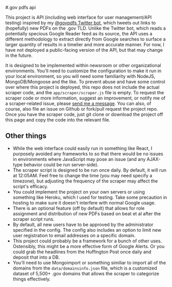 #.gov pdfs api

This project is API (including web interface for user management/API testing) inspired by my [@govpdfs Twitter bot](https://github.com/alexlitel/dotgovpdfs), which tweets out links to (hopefully) new PDFs on the .gov TLD. Unlike the Twitter bot, which reads a potentially specious Google Reader feed as its source, the API uses a different methodology to extract directly from Google searches to surface a larger quantity of results in a timelier and more accurate manner. For now, I have not deployed a public-facing version of the API, but that may change in the future.

It is designed to be implemented within newsroom or other organizational environments. You'll need to customize the configuration to make it run in your local environment, so you will need some familiarity with NodeJS, MongoDB/Mongoose and the like. To prevent abuse and have some control over where this project is deployed, this repo does not include the actual scraper code, and the `app/scraper/scraper.js` file is empty. To request the scraper code or more information, suggest an improvement, or notify me of a scraper-related issue, please [send me a message](mailto://alexlitelATgmailDOTcom). You can also, of course, also file an issue on Github or fork/pull request the project repo. Once you have the scraper code, just git clone or download the project off this page and copy the code into the relevant file.

## Other things

* While the web interface could easily run in something like React, I purposely avoided any frameworks to so that there would be no issues in environments where JavaScript may pose an issue (and any AJAX-type behavior could be run server-side).
* The scraper script is designed to be run once daily. By default, it will run at 12:05AM. Feel free to change the time (you may need specify a timezone), but adjusting the frequency of the scraper may affect the script's efficacy.
* You could implement the project on your own servers or using something like Heroku, which I used for testing. Take some precaution in hosting to make sure it doesn't interfere with normal Google usage.
* There is an optional feature (off by default) that allows for role assignment and distribution of new PDFs based on beat et al after the scraper script runs.
* By default, all new users have to be approved by the administrator specified in the config. The config also includes an option to limit new user registration to email addresses on a specific domain.
* This project could probably be a framework for a bunch of other uses. Ostensibly, this might be a more effective form of Google Alerts. Or you could grab the headlines from the Huffington Post once daily and deposit that into a DB.
* You'll need to use Mongoimport or something similiar to import all of the domains from the `data/domainsinfo.json` file, which is a customized dataset of 5,500+ .gov domains that allows the scraper to categorize things effectively.